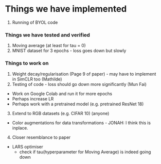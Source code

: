 # Things we have implemented 

1. Running of BYOL code 

### Things we have tested and verified 
1. Moving average (at least for tau = 0) 
2. MNIST dataset for 3 epochs - loss goes down but slowly 


### Things to work on 
1. Weight decay/regularisation (Page 9 of paper) - may have to implement in SimCLR too (Mathilde) 
2. Testing of code - loss should go down more significantly (Mun Fai) 
  - Work on Google Colab and run it for more epochs 
  - Perhaps increase LR 
  - Perhaps work with a pretrained model (e.g. pretrained ResNet 18) 
3. Extend to RGB datasets (e.g. CIFAR 10) (anyone) 
  - Color augmentations for data transformations - JONAH: I think this is inplace.  
4. Closer resemblance to paper 
  - LARS optimiser 
    - check if tau(hyperparameter for Moving Average) is indeed going down 
    
    
